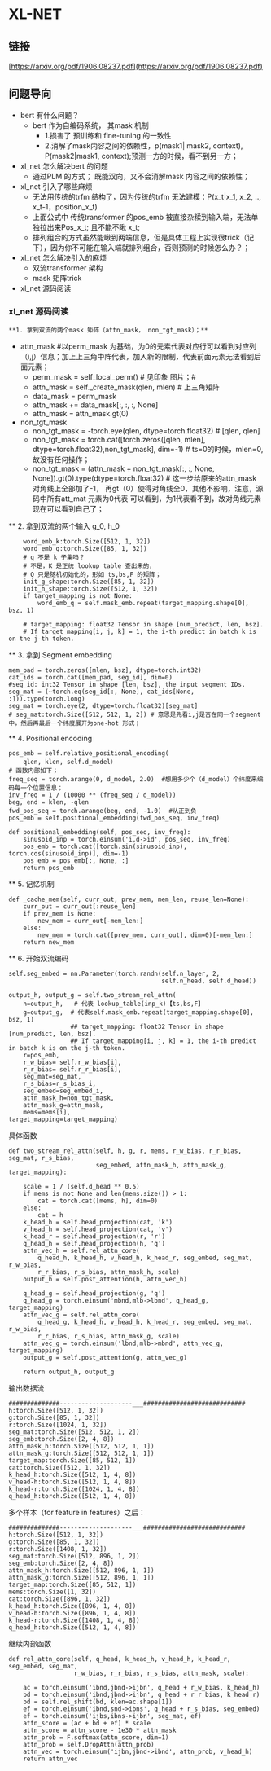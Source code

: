 # XL-NET
## 链接
[https://arxiv.org/pdf/1906.08237.pdf](https://arxiv.org/pdf/1906.08237.pdf)
## 问题导向
- bert 有什么问题？
	- bert 作为自编码系统， 其mask 机制
		- 1.损害了 预训练和 fine-tuning 的一致性
		- 2.消解了mask内容之间的依赖性，p(mask1| mask2, context), P(mask2|mask1, context);预测一方的时候，看不到另一方；
- xl_net 怎么解决bert 的问题
	- 通过PLM 的方式； 既能双向，又不会消解mask 内容之间的依赖性；
- xl_net 引入了哪些麻烦
	- 无法用传统的trfm 结构了，因为传统的trfm 无法建模：P(x_t|x_1, x_2, .., x_t-1，position_x_t)
	- 上面公式中 传统transformer 的pos_emb 被直接杂糅到输入端，无法单独拉出来Pos_x_t; 且不能不瞅 x_t;
	- 排列组合的方式虽然能瞅到两端信息，但是具体工程上实现很trick（记下），因为你不可能在输入端就排列组合，否则预测的时候怎么办？；
- xl_net 怎么解决引入的麻烦
	- 双流transformer 架构
	- mask 矩阵trick
- xl_net 源码阅读


###  xl_net 源码阅读
	**1. 拿到双流的两个mask 矩阵（attn_mask， non_tgt_mask）；**
- attn_mask #以perm_mask 为基础，为0的元素代表对应行可以看到对应列（i,j）信息；加上上三角中阵代表，加入新的限制，代表前面元素无法看到后面元素；
	- perm_mask = self_local_perm() # 见印象 图片；# 
	- attn_mask = self._create_mask(qlen, mlen) # 上三角矩阵
	- data_mask = perm_mask
	- attn_mask += data_mask[:, :, :, None]
	- attn_mask = attn_mask.gt(0)
- non_tgt_mask
	- non_tgt_mask = -torch.eye(qlen, dtype=torch.float32) # [qlen, qlen]  
    - non_tgt_mask = torch.cat([torch.zeros([qlen, mlen], dtype=torch.float32),non_tgt_mask], dim=-1)  # ts=0的时候，mlen=0, 故没有任何操作；
    - non_tgt_mask = (attn_mask + non_tgt_mask[:, :, None, None]).gt(0).type(dtype=torch.float32) # 这一步给原来的attn_mask 对角线上全部加了-1， 再gt（0）使得对角线全0，其他不影响，注意，源码中所有att_mat 元素为0代表 可以看到，为1代表看不到，故对角线元素现在可以看到自己了；
    
** 2. 拿到双流的两个输入 g_0, h_0

		word_emb_k:torch.Size([512, 1, 32])
		word_emb_q:torch.Size([85, 1, 32])
		# q 不是 k 子集吗？
		# 不是，K 是正统 lookup table 查出来的，
		# Q 只是随机初始化的，形如 ts,bs,F 的矩阵；
		init_g_shape:torch.Size([85, 1, 32])
		init_h_shape:torch.Size([512, 1, 32])
	    if target_mapping is not None:  
	        word_emb_q = self.mask_emb.repeat(target_mapping.shape[0], bsz, 1)  
	 
		# target_mapping: float32 Tensor in shape [num_predict, len, bsz].  
	    # If target_mapping[i, j, k] = 1, the i-th predict in batch k is on the j-th token.
** 3. 拿到 Segment embedding

	mem_pad = torch.zeros([mlen, bsz], dtype=torch.int32)  
	cat_ids = torch.cat([mem_pad, seg_id], dim=0)  
	#seg_id: int32 Tensor in shape [len, bsz], the input segment IDs.
	seg_mat = (~torch.eq(seg_id[:, None], cat_ids[None, :])).type(torch.long)  
	seg_mat = torch.eye(2, dtype=torch.float32)[seg_mat]
	# seg_mat:torch.Size([512, 512, 1, 2]) # 意思是先看i,j是否在同一个segment 中，然后再最后一个纬度展开为one-hot 形式；

** 4. Positional encoding  

	pos_emb = self.relative_positional_encoding(  
	    qlen, klen, self.d_model）
	# 函数内部如下；    
	freq_seq = torch.arange(0, d_model, 2.0)  #想用多少个（d_model）个纬度来编码每一个位置信息；
	inv_freq = 1 / (10000 ** (freq_seq / d_model))  
	beg, end = klen, -qlen  
	fwd_pos_seq = torch.arange(beg, end, -1.0)  #从正到负
	pos_emb = self.positional_embedding(fwd_pos_seq, inv_freq)  

	def positional_embedding(self, pos_seq, inv_freq):  
	    sinusoid_inp = torch.einsum('i,d->id', pos_seq, inv_freq)  
	    pos_emb = torch.cat([torch.sin(sinusoid_inp), torch.cos(sinusoid_inp)], dim=-1)  
	    pos_emb = pos_emb[:, None, :]  
        return pos_emb
   
  ** 5. 记忆机制


	def _cache_mem(self, curr_out, prev_mem, mem_len, reuse_len=None):  
        curr_out = curr_out[:reuse_len]  
        if prev_mem is None:  
            new_mem = curr_out[-mem_len:]  
        else:  
            new_mem = torch.cat([prev_mem, curr_out], dim=0)[-mem_len:]  
        return new_mem


** 6.  开始双流编码

	self.seg_embed = nn.Parameter(torch.randn(self.n_layer, 2,  
	                                          self.n_head, self.d_head))
	                                          
	output_h, output_g = self.two_stream_rel_attn(  
	    h=output_h,   # 代表 lookup_table(inp_k)【ts,bs,F】
	    g=output_g,  # 代表self.mask_emb.repeat(target_mapping.shape[0], bsz, 1) 
	                 ## target_mapping: float32 Tensor in shape [num_predict, len, bsz].  
	                 ## If target_mapping[i, j, k] = 1, the i-th predict in batch k is on the j-th token.
	    r=pos_emb,  
	    r_w_bias= self.r_w_bias[i],  
	    r_r_bias= self.r_r_bias[i],  
	    seg_mat=seg_mat,  
	    r_s_bias=r_s_bias_i,  
	    seg_embed=seg_embed_i,  
	    attn_mask_h=non_tgt_mask,  
	    attn_mask_g=attn_mask,  
	    mems=mems[i],  
    target_mapping=target_mapping)

具体函数

	def two_stream_rel_attn(self, h, g, r, mems, r_w_bias, r_r_bias, seg_mat, r_s_bias,  
	                        seg_embed, attn_mask_h, attn_mask_g, target_mapping):  
  
	    scale = 1 / (self.d_head ** 0.5)  
	    if mems is not None and len(mems.size()) > 1:  
	        cat = torch.cat([mems, h], dim=0)  
	    else:  
	        cat = h  
	    k_head_h = self.head_projection(cat, 'k')  
	    v_head_h = self.head_projection(cat, 'v')  
	    k_head_r = self.head_projection(r, 'r')  
	    q_head_h = self.head_projection(h, 'q')  
	    attn_vec_h = self.rel_attn_core(  
	        q_head_h, k_head_h, v_head_h, k_head_r, seg_embed, seg_mat, r_w_bias,  
	        r_r_bias, r_s_bias, attn_mask_h, scale)  
	    output_h = self.post_attention(h, attn_vec_h)  
	  
	    q_head_g = self.head_projection(g, 'q')  
	    q_head_g = torch.einsum('mbnd,mlb->lbnd', q_head_g, target_mapping)  
	    attn_vec_g = self.rel_attn_core(  
	        q_head_g, k_head_h, v_head_h, k_head_r, seg_embed, seg_mat, r_w_bias,  
	        r_r_bias, r_s_bias, attn_mask_g, scale)  
	    attn_vec_g = torch.einsum('lbnd,mlb->mbnd', attn_vec_g, target_mapping)  
	    output_g = self.post_attention(g, attn_vec_g)  
	  
	    return output_h, output_g

输出数据流

	##############--------------------___############################
	h:torch.Size([512, 1, 32])
	g:torch.Size([85, 1, 32])
	r:torch.Size([1024, 1, 32])
	seg_mat:torch.Size([512, 512, 1, 2])
	seg_emb:torch.Size([2, 4, 8])
	attn_mask_h:torch.Size([512, 512, 1, 1])
	attn_mask_g:torch.Size([512, 512, 1, 1])
	target_map:torch.Size([85, 512, 1])
	cat:torch.Size([512, 1, 32])
	k_head_h:torch.Size([512, 1, 4, 8])
	v_head-h:torch.Size([512, 1, 4, 8])
	k_head-r:torch.Size([1024, 1, 4, 8])
	q_head_h:torch.Size([512, 1, 4, 8])

多个样本（for feature in features）之后：

	##############--------------------___############################
	h:torch.Size([512, 1, 32])
	g:torch.Size([85, 1, 32])
	r:torch.Size([1408, 1, 32])
	seg_mat:torch.Size([512, 896, 1, 2])
	seg_emb:torch.Size([2, 4, 8])
	attn_mask_h:torch.Size([512, 896, 1, 1])
	attn_mask_g:torch.Size([512, 896, 1, 1])
	target_map:torch.Size([85, 512, 1])
	mems:torch.Size([1, 32])
	cat:torch.Size([896, 1, 32])
	k_head_h:torch.Size([896, 1, 4, 8])
	v_head-h:torch.Size([896, 1, 4, 8])
	k_head-r:torch.Size([1408, 1, 4, 8])
	q_head_h:torch.Size([512, 1, 4, 8])

继续内部函数
  
	def rel_attn_core(self, q_head, k_head_h, v_head_h, k_head_r, seg_embed, seg_mat,  
	                  r_w_bias, r_r_bias, r_s_bias, attn_mask, scale):  
	  
	    ac = torch.einsum('ibnd,jbnd->ijbn', q_head + r_w_bias, k_head_h)  
	    bd = torch.einsum('ibnd,jbnd->ijbn', q_head + r_r_bias, k_head_r)  
	    bd = self.rel_shift(bd, klen=ac.shape[1])  
	    ef = torch.einsum('ibnd,snd->ibns', q_head + r_s_bias, seg_embed)  
	    ef = torch.einsum('ijbs,ibns->ijbn', seg_mat, ef)  
	    attn_score = (ac + bd + ef) * scale  
	    attn_score = attn_score - 1e30 * attn_mask  
	    attn_prob = F.softmax(attn_score, dim=1)  
	    attn_prob = self.DropAttn(attn_prob)  
	    attn_vec = torch.einsum('ijbn,jbnd->ibnd', attn_prob, v_head_h)
	    return attn_vec